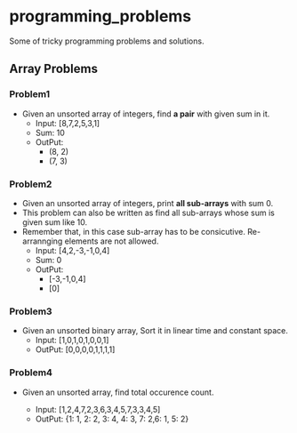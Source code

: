 # programming_problems

Some of tricky programming problems and solutions.

## Array Problems

### Problem1

- Given an unsorted array of integers, find **a pair** with given sum in it.
  - Input: [8,7,2,5,3,1]
  - Sum: 10
  - OutPut:
    - (8, 2)
    - (7, 3)

### Problem2

- Given an unsorted array of integers, print **all sub-arrays** with sum 0.
- This problem can also be written as find all sub-arrays whose sum is given sum like 10.
- Remember that, in this case sub-array has to be consicutive. Re-arrannging elements are not allowed.
  - Input: [4,2,-3,-1,0,4]
  - Sum: 0
  - OutPut:
    - [-3,-1,0,4]
    - [0]

### Problem3

- Given an unsorted binary array, Sort it in linear time and constant space.
  - Input: [1,0,1,0,1,0,0,1]
  - OutPut: [0,0,0,0,1,1,1,1]

### Problem4

- Given an unsorted array, find total occurence count.

  - Input: [1,2,4,7,2,3,6,3,4,5,7,3,3,4,5]
  - OutPut: {1: 1, 2: 2, 3: 4, 4: 3, 7: 2,6: 1, 5: 2}
